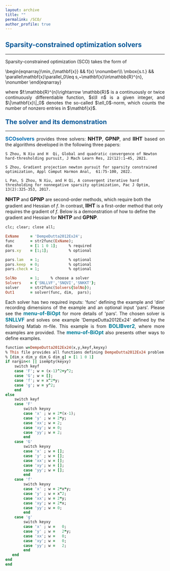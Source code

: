 ```yaml
---
layout: archive
title: ""   
permalink: /SCO/
author_profile: true
---
```


<style>
a:link {
  text-decoration: none;
}

a:visited {
  text-decoration: none;
}

a:hover {
  text-decoration: underline;
}

a:active {
  text-decoration: underline;
}
</style>

 

##  <span style="color:#015697"><b> Sparsity-constrained optimization solvers</b></span> 
---
Sparsity-constrained optimization (SCO) takes the form of

\begin{eqnarray}\min_{\mathbf{x}} &&   f(x) \nonumber\\\\\\
\mbox{s.t.} && \parallel\mathbf{x}\parallel_0\leq s,~\mathbf{x}\in\mathbb{R}^{n}, \nonumber
\end{eqnarray}
<div style="text-align:justify;">
where  $f:\mathbb{R}^{n}\rightarrow \mathbb{R}$ is a continuously or twice continuously differentiable function, $s\ll n$ is a given integer, and $\|\mathbf{x}\|_0$ denotes the so-called $\ell_0$-norm, which counts the number of nonzero entries in $\mathbf{x}$.
</div>
 
### <span style="color:#015697"><b style="font-size:20px">The solver and its demonstration</b></span> 
---

<div style="text-align:justify;">
<a style="font-size: 16px; font-weight: bold;color:#006DB0" href="https://github.com/ShenglongZhou/CSpack" target="_blank">SCOsolvers</a> provides three solvers:  <b style="font-size:16px">NHTP</b>, <b style="font-size:16px">GPNP</b>, and  <b style="font-size:16px">IIHT</b> based on the algorithms developed in the following three papers:
</div>

<p style="line-height: 1;"></p>

```
S Zhou, N Xiu and H  Qi, Global and quadratic convergence of Newton hard-thresholding pursuit, J Mach Learn Res, 22(12):1−45, 2021. 

S Zhou, Gradient projection newton pursuit for sparsity constrained optimization, Appl Comput Harmon Anal,  61:75-100, 2022. 

L Pan, S Zhou, N Xiu, and H Qi, A convergent iterative hard thresholding for nonnegative sparsity optimization, Pac J Optim, 13(2):325-353, 2017.
```

<b style="font-size:16px">NHTP</b> and <b style="font-size:16px">GPNP</b> are second-order methods, which require both the gradient and Hessian of $f$. In contrast, <b style="font-size:16px">IIHT</b> is a first-order method that only requires the gradient of $f$. Below is a demonstration of how to define the gradient and Hessian for <b style="font-size:16px">NHTP</b> and <b style="font-size:16px">GPNP</b>.

<p style="line-height: 1;"></p>

```ruby
clc; clear; close all; 

ExName     = 'DempeDutta2012Ex24'; 
func       = str2func(ExName);
dim        = [1 1 0 1];     % required
pars.xy    = [1;1];         % optional

pars.lam   = 1;             % optional
pars.keep  = 0;             % optional 
pars.check = 1;             % optional

SolNo      = 1;     % choose a solver
Solvers    = {'SNLLVF','SNQVI','SNKKT'}; 
solver     = str2func(Solvers{SolNo});  
Out1       = solver(func, dim,  pars);
```

<div style="text-align:justify;">
Each solver has two required inputs: 'func' defining the example and 'dim' recording dimensions of the example and an optional input 'pars'. Please see the <a style="font-size: 16px; font-weight: bold; color:#007D98" href="\files\menu-of-BiOpt.pdf" target="_blank">menu-of-BiOpt</a> for more details of 'pars'. The chosen solver is <span style="color:#007D98"><b style="font-size:16px">SNLLVF</b></span> and solves one example 'DempeDutta2012Ex24' defined by the following Matlab m-file. This example is from <a style="font-size: 16px; font-weight: bold; color:#007D98"  href="https://biopt.github.io/bolib/" target="_blank">BOLIBver2</a>, where more examples are provided. The <a style="font-size: 16px; font-weight: bold; color:#007D98" href="\files\menu-of-BiOpt.pdf" target="_blank">menu-of-BiOpt</a> also presents other ways to define examples.
</div>

<p style="line-height: 1;"></p>

```ruby
function w=DempeDutta2012Ex24(x,y,keyf,keyxy)
% This file provides all functions defining DempeDutta2012Ex24 problem and their first and second order derivatives.
% [dim_x dim_y dim_G dim_g] = [1 1 0 1]
if nargin<4 || isempty(keyxy)
    switch keyf
    case 'F'; w = (x-1)^2+y^2;
    case 'G'; w = []; 
    case 'f'; w = x^2*y;      
    case 'g'; w = y^2; 
    end    
else
    switch keyf
    case 'F'
        switch keyxy
        case 'x' ; w = 2*(x-1);         
        case 'y' ; w = 2*y;        
        case 'xx'; w = 2;
        case 'xy'; w = 0;
        case 'yy'; w = 2;
        end 
    case 'G'  
        switch keyxy
        case 'x' ; w = [];    
        case 'y' ; w = [];      
        case 'xx'; w = [];
        case 'xy'; w = [];
        case 'yy'; w = [];
        end           
    case 'f'   
        switch keyxy
        case 'x' ; w = 2*x*y;    
        case 'y' ; w = x^2;          
        case 'xx'; w = 2*y;
        case 'xy'; w = 2*x;
        case 'yy'; w = 0;
        end           
    case 'g'   
        switch keyxy
        case 'x' ; w =   0;  
        case 'y' ; w =   2*y;         
        case 'xx'; w =   0;  
        case 'xy'; w =   0;  
        case 'yy'; w =   2; 
        end        
   end   
end
end
```
 
